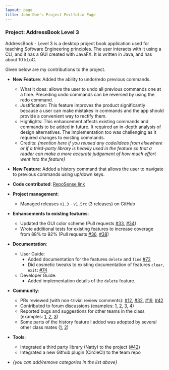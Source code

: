 ```yaml
---
layout: page
title: John Doe's Project Portfolio Page
---
```


### Project: AddressBook Level 3

AddressBook - Level 3 is a desktop project book application used for teaching Software Engineering principles. The user interacts with it using a CLI, and it has a GUI created with JavaFX. It is written in Java, and has about 10 kLoC.

Given below are my contributions to the project.

* **New Feature**: Added the ability to undo/redo previous commands.
  * What it does: allows the user to undo all previous commands one at a time. Preceding undo commands can be reversed by using the redo command.
  * Justification: This feature improves the product significantly because a user can make mistakes in commands and the app should provide a convenient way to rectify them.
  * Highlights: This enhancement affects existing commands and commands to be added in future. It required an in-depth analysis of design alternatives. The implementation too was challenging as it required changes to existing commands.
  * Credits: *{mention here if you reused any code/ideas from elsewhere or if a third-party library is heavily used in the feature so that a reader can make a more accurate judgement of how much effort went into the feature}*

* **New Feature**: Added a history command that allows the user to navigate to previous commands using up/down keys.

* **Code contributed**: [RepoSense link]()

* **Project management**:
  * Managed releases `v1.3` - `v1.5rc` (3 releases) on GitHub

* **Enhancements to existing features**:
  * Updated the GUI color scheme (Pull requests [\#33](), [\#34]())
  * Wrote additional tests for existing features to increase coverage from 88% to 92% (Pull requests [\#36](), [\#38]())

* **Documentation**:
  * User Guide:
    * Added documentation for the features `delete` and `find` [\#72]()
    * Did cosmetic tweaks to existing documentation of features `clear`, `exit`: [\#74]()
  * Developer Guide:
    * Added implementation details of the `delete` feature.

* **Community**:
  * PRs reviewed (with non-trivial review comments): [\#12](), [\#32](), [\#19](), [\#42]()
  * Contributed to forum discussions (examples: [1](), [2](), [3](), [4]())
  * Reported bugs and suggestions for other teams in the class (examples: [1](), [2](), [3]())
  * Some parts of the history feature I added was adopted by several other class mates ([1](), [2]())

* **Tools**:
  * Integrated a third party library (Natty) to the project ([\#42]())
  * Integrated a new Github plugin (CircleCI) to the team repo

* _{you can add/remove categories in the list above}_
